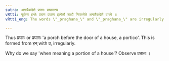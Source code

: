 ```yaml
---
sutra: अगारैकदेशे प्रघणः प्रघाणश्च
vRtti: पूर्वस्य हन्तेः प्रघण प्रघाण इत्येतौ शब्दौ निपात्येते अगारैकदेशे वाच्ये ॥
vRtti_eng: The words \"_praghana_\" and \"_praghana_\" are irregularly formed meaning \"a portion of a dwelling house\".

---
```

Thus प्रघणः or प्रघाणः 'a porch before the door of a house, a portico'. This is formed from हन् with प्र, irregularly.

Why do we say 'when meaning a portion of a house'? Observe प्रघातः ।